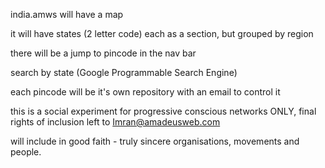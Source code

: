 india.amws will have a map

it will have states (2 letter code) each as a section, but grouped by region

there will be a jump to pincode in the nav bar

search by state (Google Programmable Search Engine)

each pincode will be it's own repository with an email to control it

this is a social experiment for progressive conscious networks ONLY, final rights of inclusion left to Imran@amadeusweb.com

will include in good faith - truly sincere organisations, movements and people.
